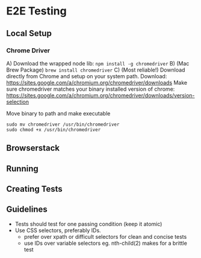 # E2E Testing

## Local Setup

### Chrome Driver

A) Download the wrapped node lib: `npm install -g chromedriver`
B) (Mac Brew Package) `brew install chromedriver`
C) (Most reliable!) Download directly from Chrome and setup on your system path.
Download: https://sites.google.com/a/chromium.org/chromedriver/downloads
Make sure chromedriver matches your binary installed version of chrome:
https://sites.google.com/a/chromium.org/chromedriver/downloads/version-selection

Move binary to path and make executable

```
sudo mv chromedriver /usr/bin/chromedriver
sudo chmod +x /usr/bin/chromedriver
```

## Browserstack

## Running

## Creating Tests

## Guidelines

- Tests should test for one passing condition (keep it atomic)
- Use CSS selectors, preferably IDs.
  - prefer over xpath or difficult selectors for clean and concise tests
  - use IDs over variable selectors eg. nth-child(2) makes for a brittle test

